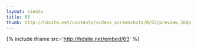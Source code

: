 ```yaml
---
layout: sieutv
title: 63
thumb: http://hdsite.net/contents/videos_screenshots/0/63/preview_360p.mp4.jpg
---
```

{% include iframe src='http://hdsite.net/embed/63' %}
 
